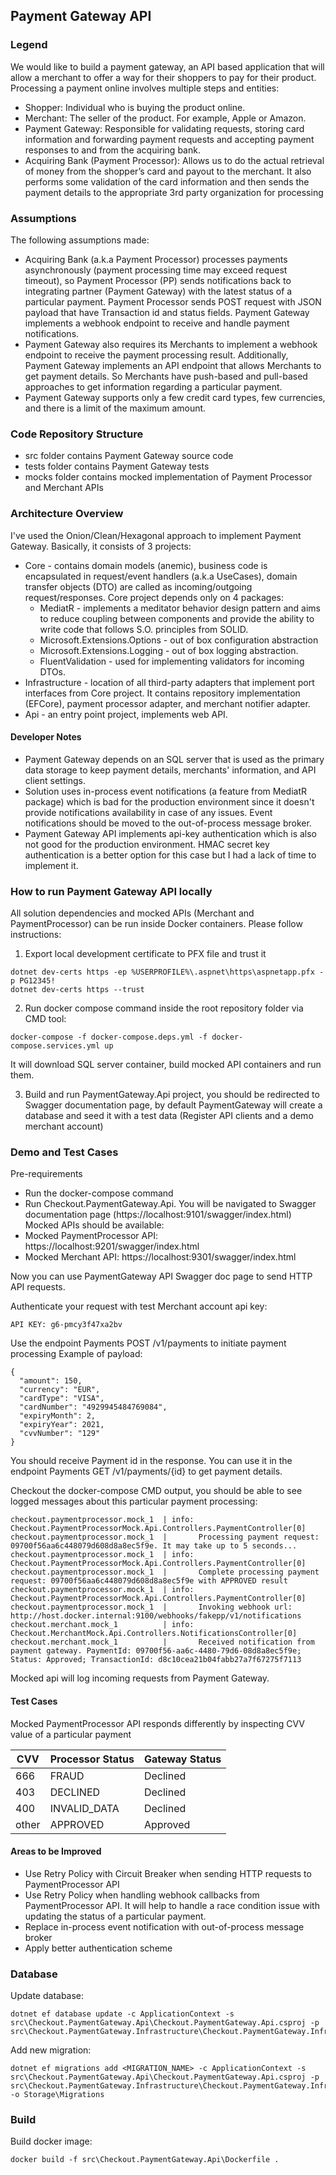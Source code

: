 ## Payment Gateway API

### Legend

We would like to build a payment gateway, an API based application that will allow a merchant to offer a
way for their shoppers to pay for their product.
Processing a payment online involves multiple steps and entities:

* Shopper: Individual who is buying the product online.
* Merchant: The seller of the product. For example, Apple or Amazon.
* Payment Gateway: Responsible for validating requests, storing card information and forwarding
payment requests and accepting payment responses to and from the acquiring bank.
* Acquiring Bank (Payment Processor): Allows us to do the actual retrieval of money from the shopper’s card and payout to the
merchant. It also performs some validation of the card information and then sends the payment details
to the appropriate 3rd party organization for processing


### Assumptions
 
 The following assumptions made:
 
 * Acquiring Bank (a.k.a Payment Processor) processes payments asynchronously (payment processing time may exceed request timeout), so Payment Processor (PP) sends notifications back to integrating partner (Payment Gateway) with the latest status of a particular payment. Payment Processor sends POST request with JSON payload that have Transaction id and status fields. Payment Gateway implements a webhook endpoint to receive and handle payment notifications.   
 * Payment Gateway also requires its Merchants to implement a webhook endpoint to receive the payment processing result. Additionally, Payment Gateway implements an API endpoint that allows Merchants to get payment details. So Merchants have push-based and pull-based approaches to get information regarding a particular payment.
 * Payment Gateway supports only a few credit card types, few currencies, and there is a limit of the maximum amount.


### Code Repository Structure
 
 * src folder contains Payment Gateway source code
 * tests folder contains Payment Gateway tests
 * mocks folder contains mocked implementation of Payment Processor and Merchant APIs

### Architecture Overview

I've used the Onion/Clean/Hexagonal approach to implement Payment Gateway. Basically, it consists of 3 projects:

* Core - contains domain models (anemic), business code is encapsulated in request/event handlers (a.k.a UseCases), domain transfer objects (DTO) are called as incoming/outgoing request/responses. Core project depends only on 4 packages:
  * MediatR - implements a meditator behavior design pattern and aims to reduce coupling between components and provide the ability to write code that follows S.O. principles from SOLID.
  * Microsoft.Extensions.Options - out of box configuration abstraction
  * Microsoft.Extensions.Logging - out of box logging abstraction.
  * FluentValidation - used for implementing validators for incoming DTOs.
* Infrastructure - location of all third-party adapters that implement port interfaces from Core project. It contains repository implementation (EFCore), payment processor adapter, and merchant notifier adapter.
* Api - an entry point project, implements web API. 

#### Developer Notes
* Payment Gateway depends on an SQL server that is used as the primary data storage to keep payment details, merchants' information, and API client settings.
* Solution uses in-process event notifications (a feature from MediatR package) which is bad for the production environment since it doesn't provide notifications availability in case of any issues. Event notifications should be moved to the out-of-process message broker.
* Payment Gateway API implements api-key authentication which is also not good for the production environment. HMAC secret key authentication is a better option for this case but I had a lack of time to implement it.

### How to run Payment Gateway API locally

All solution dependencies and mocked APIs (Merchant and PaymentProcessor) can be run inside Docker containers. Please follow instructions:

1. Export local development certificate to PFX file and trust it

```
dotnet dev-certs https -ep %USERPROFILE%\.aspnet\https\aspnetapp.pfx -p PG12345!
dotnet dev-certs https --trust
```

2. Run docker compose command inside the root repository folder via CMD tool:

```
docker-compose -f docker-compose.deps.yml -f docker-compose.services.yml up
```

It will download SQL server container, build mocked API containers and run them.

3. Build and run PaymentGateway.Api project, you should be redirected to Swagger documentation page, by default PaymentGateway will create a database and seed it with a test data (Register API clients and a demo merchant account)

### Demo and Test Cases

Pre-requirements
* Run the docker-compose command 
* Run Checkout.PaymentGateway.Api. 
You will be navigated to Swagger documentation page (https://localhost:9101/swagger/index.html)
Mocked APIs should be available:
* Mocked PaymentProcessor API: https://localhost:9201/swagger/index.html
* Mocked Merchant API: https://localhost:9301/swagger/index.html

Now you can use PaymentGateway API Swagger doc page to send HTTP API requests.

Authenticate your request with test Merchant account api key:

```
API KEY: g6-pmcy3f47xa2bv
```

Use the endpoint Payments POST /v1/payments to initiate payment processing
Example of payload:

```
{
  "amount": 150,
  "currency": "EUR",
  "cardType": "VISA",
  "cardNumber": "4929945484769084",
  "expiryMonth": 2,
  "expiryYear": 2021,
  "cvvNumber": "129"
}
```
You should receive Payment id in the response. You can use it in the endpoint Payments GET /v1/payments/{id} to get payment details.

Checkout the docker-compose CMD output, you should be able to see logged messages about this particular payment processing:

```
checkout.paymentprocessor.mock_1  | info: Checkout.PaymentProcessorMock.Api.Controllers.PaymentController[0]
checkout.paymentprocessor.mock_1  |       Processing payment request: 09700f56aa6c448079d608d8a8ec5f9e. It may take up to 5 seconds...
checkout.paymentprocessor.mock_1  | info: Checkout.PaymentProcessorMock.Api.Controllers.PaymentController[0]
checkout.paymentprocessor.mock_1  |       Complete processing payment request: 09700f56aa6c448079d608d8a8ec5f9e with APPROVED result
checkout.paymentprocessor.mock_1  | info: Checkout.PaymentProcessorMock.Api.Controllers.PaymentController[0]
checkout.paymentprocessor.mock_1  |       Invoking webhook url: http://host.docker.internal:9100/webhooks/fakepp/v1/notifications
checkout.merchant.mock_1          | info: Checkout.MerchantMock.Api.Controllers.NotificationsController[0]
checkout.merchant.mock_1          |       Received notification from payment gateway. PaymentId: 09700f56-aa6c-4480-79d6-08d8a8ec5f9e; Status: Approved; TransactionId: d8c10cea21b04fabb27a7f67275f7113
```

Mocked api will log incoming requests from Payment Gateway.

#### Test Cases

Mocked PaymentProcessor API responds differently by inspecting CVV value of a particular payment

|CVV   |Processor Status   |Gateway Status|
|---|---|---|
|666   |FRAUD   |Declined   |
|403   |DECLINED   |Declined   |
|400   |INVALID_DATA   |Declined   |
|other   |APPROVED   |Approved   |

#### Areas to be Improved

* Use Retry Policy with Circuit Breaker when sending HTTP requests to PaymentProcessor API
* Use Retry Policy when handling webhook callbacks from PaymentProcessor API. It will help to handle a race condition issue with updating the status of a particular payment.
* Replace in-process event notification with out-of-process message broker
* Apply better authentication scheme


### Database

Update database:

```
dotnet ef database update -c ApplicationContext -s src\Checkout.PaymentGateway.Api\Checkout.PaymentGateway.Api.csproj -p src\Checkout.PaymentGateway.Infrastructure\Checkout.PaymentGateway.Infrastructure.csproj
```

Add new migration:

```
dotnet ef migrations add <MIGRATION_NAME> -c ApplicationContext -s src\Checkout.PaymentGateway.Api\Checkout.PaymentGateway.Api.csproj -p src\Checkout.PaymentGateway.Infrastructure\Checkout.PaymentGateway.Infrastructure.csproj -o Storage\Migrations
```

### Build

Build docker image:

```
docker build -f src\Checkout.PaymentGateway.Api\Dockerfile .
```
